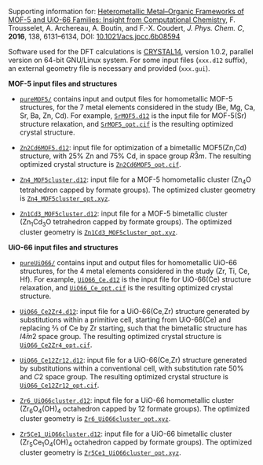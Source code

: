 Supporting information for: [Heterometallic Metal–Organic Frameworks of MOF-5 and UiO-66 Families: Insight from Computational Chemistry](https://doi.org/10.1021/jacs.6b02781), F. Trousselet, A. Archereau, A. Boutin, and F.-X. Coudert, _J. Phys. Chem. C_, **2016**, 138, 6131–6134, DOI: [10.1021/acs.jpcc.6b08594](https://doi.org/10.1021/acs.jpcc.6b08594)


Software used for the DFT calculations is [CRYSTAL14](http://www.crystal.unito.it/), version 1.0.2, parallel version on 64-bit GNU/Linux system. For some input files (`xxx.d12` suffix), an external geometry file is necessary and provided (`xxx.gui`).


**MOF-5 input files and structures**

- [`pureMOF5/`](pureMOF5/) contains input and output files for homometallic MOF-5 structures, for the 7 metal elements considered in the study (Be, Mg, Ca, Sr, Ba, Zn, Cd). For example, [`SrMOF5.d12`](pureMOF5/SrMOF5.d12) is the input file for MOF-5(Sr) structure relaxation, and [`SrMOF5_opt.cif`](pureMOF5/SrMOF5_opt.cif) is the resulting optimized crystal structure.

- [`Zn2Cd6MOF5.d12`](Zn2Cd6MOF5.d12): input file for optimization of a bimetallic MOF5(Zn,Cd) structure, with 25% Zn and 75% Cd, in space group <i>R</i>3̄<i>m</i>. The resulting optimized crystal structure is [`Zn2Cd6MOF5_opt.cif`](Zn2Cd6MOF5_opt.cif).

- [`Zn4_MOF5cluster.d12`](Zn4_MOF5cluster.d12): input file for a MOF-5 homometallic cluster (Zn<sub>4</sub>O tetrahedron capped by formate groups). The optimized cluster geometry is [`Zn4_MOF5cluster_opt.xyz`](Zn4_MOF5cluster_opt.xyz).

- [`Zn1Cd3_MOF5cluster.d12`](Zn1Cd3_MOF5cluster.d12): input file for a MOF-5 bimetallic cluster (Zn<sub>1</sub>Cd<sub>3</sub>O tetrahedron capped by formate groups). The optimized cluster geometry is [`Zn1Cd3_MOF5cluster_opt.xyz`](Zn1Cd3_MOF5cluster_opt.xyz).


**UiO-66 input files and structures**

- [`pureUiO66/`](pureUiO66/) contains input and output files for homometallic UiO-66 structures, for the 4 metal elements considered in the study (Zr, Ti, Ce, Hf). For example, [`UiO66_Ce.d12`](pureUiO66/UiO66_Ce.d12) is the input file for UiO-66(Ce) structure relaxation, and [`UiO66_Ce_opt.cif`](pureUiO66/UiO66_Ce_opt.cif) is the resulting optimized crystal structure.

- [`UiO66_Ce2Zr4.d12`](UiO66_Ce2Zr4.d12): input file for a UiO-66(Ce,Zr) structure generated by substitutions within a primitive cell, starting from UiO-66(Ce) and replacing ⅔ of Ce by Zr starting, such that the bimetallic structure has <i>I</i>4̄<i>m</i>2 space group. The resulting optimized crystal structure is [`UiO66_Ce2Zr4_opt.cif`](UiO66_Ce2Zr4_opt.cif).

- [`UiO66_Ce12Zr12.d12`](UiO66_Ce12Zr12.d12): input file for a UiO-66(Ce,Zr) structure generated by substitutions within a conventional cell, with substitution rate 50% and <i>C</i>2 space group. The resulting optimized crystal structure is [`UiO66_Ce12Zr12_opt.cif`](UiO66_Ce12Zr12_opt.cif).

- [`Zr6_UiO66cluster.d12`](Zr6_UiO66cluster.d12): input file for a UiO-66 homometallic cluster (Zr<sub>6</sub>O<sub>4</sub>(OH)<sub>4</sub> octahedron capped by 12 formate groups). The optimized cluster geometry is [`Zr6_UiO66cluster_opt.xyz`](Zr6_UiO66cluster_opt.xyz).

- [`Zr5Ce1_UiO66cluster.d12`](Zr5Ce1_UiO66cluster.d12): input file for a UiO-66 bimetallic cluster (Zr<sub>5</sub>Ce<sub>1</sub>O<sub>4</sub>(OH)<sub>4</sub> octahedron capped by formate groups). The optimized cluster geometry is [`Zr5Ce1_UiO66cluster_opt.xyz`](Zr5Ce1_UiO66cluster_opt.xyz).
